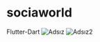 # sociaworld
Flutter-Dart
![Adsız](https://user-images.githubusercontent.com/65121799/158846551-e6318e00-f352-4d01-bbbd-178e55d13c8f.png)
![Adsız2](https://user-images.githubusercontent.com/65121799/158846787-5201580c-30b1-4161-a6a4-bf9e53f48598.png)
